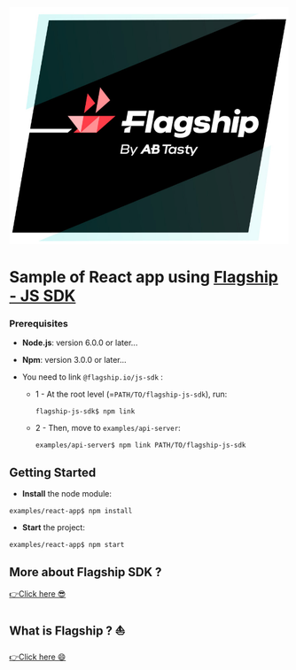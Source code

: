 ![Flagship logo](../../src/assets/img/flagshipLogo.jpg)

  

# Sample of React app using [Flagship - JS SDK](../../README.md)

  

### Prerequisites

  

- **Node.js**: version 6.0.0 or later...

- **Npm**: version 3.0.0 or later...

- You need to link `@flagship.io/js-sdk` :
  - 1 - At the root level (=`PATH/TO/flagship-js-sdk`), run:

    ```
    flagship-js-sdk$ npm link
    ```
  - 2 - Then, move to `examples/api-server`:
    ```
    examples/api-server$ npm link PATH/TO/flagship-js-sdk
    ```

  

## Getting Started

  

- **Install** the node module:

  

```
examples/react-app$ npm install
```

- **Start** the project:

```
examples/react-app$ npm start
```

## More about Flagship SDK ?

[👉Click here 😎](../../README.md)

## What is Flagship ? ⛵️

[👉Click here 😄](https://www.abtasty.com/solutions-product-teams/)